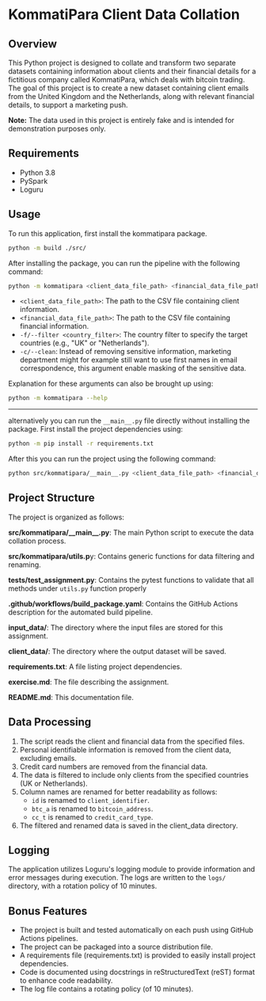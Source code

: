 # KommatiPara Client Data Collation

## Overview

This Python project is designed to collate and transform two separate datasets containing information about clients and their financial details for a fictitious company called KommatiPara, which deals with bitcoin trading. The goal of this project is to create a new dataset containing client emails from the United Kingdom and the Netherlands, along with relevant financial details, to support a marketing push.

**Note:** The data used in this project is entirely fake and is intended for demonstration purposes only.

## Requirements

- Python 3.8
- PySpark
- Loguru

## Usage

To run this application, first install the kommatipara package.
```bash
python -m build ./src/
```

After installing the package, you can run the pipeline with the following command:

```bash
python -m kommatipara <client_data_file_path> <financial_data_file_path> -f/--filter <country_filter> -c/--clean
```

- `<client_data_file_path>`: The path to the CSV file containing client information.
- `<financial_data_file_path>`: The path to the CSV file containing financial information.
- `-f/--filter <country_filter>`: The country filter to specify the target countries (e.g., "UK" or "Netherlands").
- `-c/--clean`: Instead of removing sensitive information, marketing department might for example still want to use first names in email correspondence, this argument enable masking of the sensitive data.

Explanation for these arguments can also be brought up using:

```bash
python -m kommatipara --help
```

---
alternatively you can run the `__main__.py` file directly without installing the package. First install the project dependencies using:

```bash
python -m pip install -r requirements.txt
```

After this you can run the project using the following command:

```bash
python src/kommatipara/__main__.py <client_data_file_path> <financial_data_file_path> -f/--filter <country_filter>
```

## Project Structure
The project is organized as follows:

**src/kommatipara/\_\_main\_\_.py**: The main Python script to execute the data collation process.

**src/kommatipara/utils.p**y: Contains generic functions for data filtering and renaming.

**tests/test_assignment.py**: Contains the pytest functions to validate that all methods under `utils.py` function properly

**.github/workflows/build_package.yaml**: Contains the GitHub Actions description for the automated build pipeline.

**input_data/**: The directory where the input files are stored for this assignment.

**client_data/**: The directory where the output dataset will be saved.

**requirements.txt**: A file listing project dependencies.

**exercise.md**: The file describing the assignment.

**README.md**: This documentation file.

## Data Processing
1. The script reads the client and financial data from the specified files.
2. Personal identifiable information is removed from the client data, excluding emails.
3. Credit card numbers are removed from the financial data.
4. The data is filtered to include only clients from the specified countries (UK or Netherlands).
5. Column names are renamed for better readability as follows:
    - `id` is renamed to `client_identifier`.
    - `btc_a` is renamed to `bitcoin_address`.
    - `cc_t` is renamed to `credit_card_type`.
6. The filtered and renamed data is saved in the client_data directory.

## Logging
The application utilizes Loguru's logging module to provide information and error messages during execution.
The logs are written to the `logs/` directory, with a rotation policy of 10 minutes. 

## Bonus Features
- The project is built and tested automatically on each push using GitHub Actions pipelines.
- The project can be packaged into a source distribution file.
- A requirements file (requirements.txt) is provided to easily install project dependencies.
- Code is documented using docstrings in reStructuredText (reST) format to enhance code readability.
- The log file contains a rotating policy (of 10 minutes).